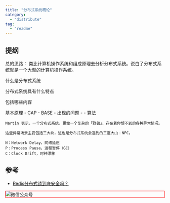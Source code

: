 ```yaml
---
title: "分布式系统概论"
category:
  - "distribute"
tag:
  - "readme"
---
```


## 提纲


总的思路： 类比计算机操作系统和组成原理去分析分布式系统。说白了分布式系统就是一个大型的计算机操作系统。

什么是分布式系统

分布式系统具有什么特点

包括哪些内容

基本原理
    - CAP
    - BASE
    - 出现的问题
    - 
    - 算法


```
Martin 表示，一个分布式系统，更像一个复杂的「野兽」，存在着你想不到的各种异常情况。

这些异常场景主要包括三大块，这也是分布式系统会遇到的三座大山：NPC。

N：Network Delay，网络延迟
P：Process Pause，进程暂停（GC）
C：Clock Drift，时钟漂移
```

## 参考

- [Redis分布式锁到底安全吗？](https://mp.weixin.qq.com/s/RnSokJxYxYDeenOP_JE3fQ)

<img style="border:1px red solid; display:block; margin:0 auto;" :src="$withBase('/qrcode.jpg')" alt="微信公众号" />
